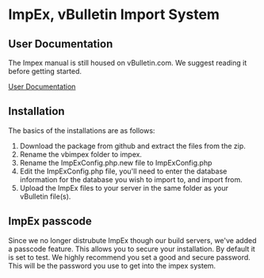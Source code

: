 ImpEx, vBulletin Import System 
=============

User Documentation
-------
The Impex manual is still housed on vBulletin.com. We suggest reading it before getting started.

<a href="http://www.vbulletin.com/docs/html/impex?manualversion=40202604">User Documentation</a>

Installation
-------
The basics of the installations are as follows:
<ol>
<li>Download the package from github and extract the files from the zip.</li>
<li>Rename the vbimpex folder to impex.</li>
<li>Rename the ImpExConfig.php.new file to ImpExConfig.php</li>
<li>Edit the ImpExConfig.php file, you'll need to enter the database information for the database you wish to import to, and import from.</li>
<li>Upload the ImpEx files to your server in the same folder as your vBulletin file(s).</li>
</ol>

ImpEx passcode
-------
Since we no longer distrubute ImpEx though our build servers, we've added a passcode feature. This allows you to secure your installation. By default it is set to test. We highly recommend you set a good and secure password.
This will be the password you use to get into the impex system.

